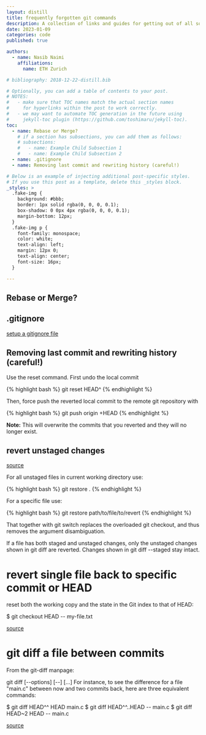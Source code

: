 ```yaml
---
layout: distill
title: frequently forgotten git commands
description: A collection of links and guides for getting out of all sorts of git trouble.
date: 2023-01-09
categories: code
published: true

authors:
  - name: Nasib Naimi
    affiliations:
      name: ETH Zurich

# bibliography: 2018-12-22-distill.bib

# Optionally, you can add a table of contents to your post.
# NOTES:
#   - make sure that TOC names match the actual section names
#     for hyperlinks within the post to work correctly.
#   - we may want to automate TOC generation in the future using
#     jekyll-toc plugin (https://github.com/toshimaru/jekyll-toc).
toc:
  - name: Rebase or Merge?
    # if a section has subsections, you can add them as follows:
    # subsections:
    #   - name: Example Child Subsection 1
    #   - name: Example Child Subsection 2
  - name: .gitignore
  - name: Removing last commit and rewriting history (careful!)

# Below is an example of injecting additional post-specific styles.
# If you use this post as a template, delete this _styles block.
_styles: >
  .fake-img {
    background: #bbb;
    border: 1px solid rgba(0, 0, 0, 0.1);
    box-shadow: 0 0px 4px rgba(0, 0, 0, 0.1);
    margin-bottom: 12px;
  }
  .fake-img p {
    font-family: monospace;
    color: white;
    text-align: left;
    margin: 12px 0;
    text-align: center;
    font-size: 16px;
  }

---
```



## Rebase or Merge?

## .gitignore

[setup a gitignore file](https://www.atlassian.com/git/tutorials/saving-changes/gitignore)

## Removing last commit and rewriting history (careful!)

Use the reset command. First undo the local commit 

{% highlight bash %} git reset HEAD^ {% endhighlight %}

Then, force push the reverted local commit to the remote git repository with

{% highlight bash %} git push origin +HEAD {% endhighlight %}

**Note:** This will overwrite the commits that you reverted and they will no longer exist.

## revert unstaged changes
<a href="https://stackoverflow.com/questions/52704/how-do-i-discard-unstaged-changes-in-git">source</a>

For all unstaged files in current working directory use:

{% highlight bash %}
git restore .
{% endhighlight %}

For a specific file use:

{% highlight bash %}
git restore path/to/file/to/revert
{% endhighlight %}

That together with git switch replaces the overloaded git checkout, and thus removes the argument disambiguation.

If a file has both staged and unstaged changes, only the unstaged changes shown in git diff are reverted. Changes shown in git diff --staged stay intact.

# revert single file back to specific commit or HEAD
reset both the working copy and the state in the Git index to that of HEAD:

$ git checkout HEAD -- my-file.txt

[source](https://stackoverflow.com/questions/7147270/hard-reset-of-a-single-file)

# git diff a file between commits
From the git-diff manpage:

git diff [--options] <commit> <commit> [--] [<path>...]
For instance, to see the difference for a file "main.c" between now and two commits back, here are three equivalent commands:

$ git diff HEAD^^ HEAD main.c
$ git diff HEAD^^..HEAD -- main.c
$ git diff HEAD~2 HEAD -- main.c

[source](https://stackoverflow.com/questions/3338126/how-do-i-diff-the-same-file-between-two-different-commits-on-the-same-branch)
